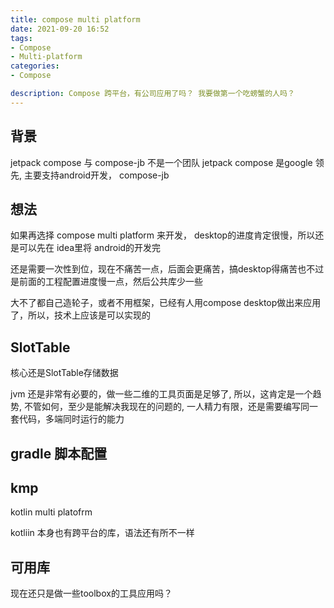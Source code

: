 ```yaml
---
title: compose multi platform
date: 2021-09-20 16:52 
tags:
- Compose 
- Multi-platform
categories:
- Compose 

description: Compose 跨平台，有公司应用了吗？ 我要做第一个吃螃蟹的人吗？
---
```


## 背景
jetpack compose 与 compose-jb
不是一个团队
jetpack compose 是google 领先, 主要支持android开发，
compose-jb 

## 想法

如果再选择 compose multi platform 来开发， desktop的进度肯定很慢，所以还是可以先在 idea里将 android的开发完

还是需要一次性到位，现在不痛苦一点，后面会更痛苦，搞desktop得痛苦也不过是前面的工程配置进度慢一点，然后公共库少一些

大不了都自己造轮子，或者不用框架，已经有人用compose desktop做出来应用了，所以，技术上应该是可以实现的

## SlotTable

核心还是SlotTable存储数据

jvm 还是非常有必要的，做一些二维的工具页面是足够了, 所以，这肯定是一个趋势, 
不管如何，至少是能解决我现在的问题的, 一人精力有限，还是需要编写同一套代码，多端同时运行的能力


## gradle 脚本配置

## kmp
kotlin multi platofrm 

kotliin 本身也有跨平台的库，语法还有所不一样

## 可用库

现在还只是做一些toolbox的工具应用吗？




